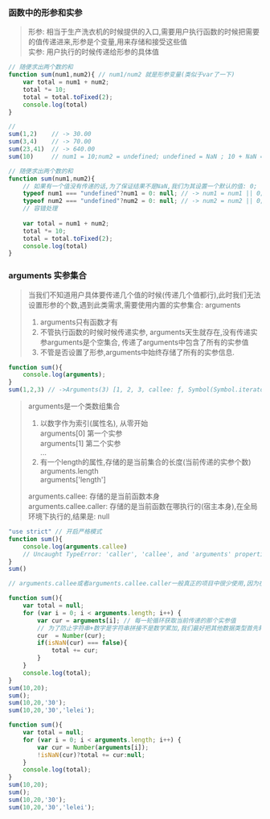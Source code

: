 ### 函数中的形参和实参

> 形参: 相当于生产洗衣机的时候提供的入口,需要用户执行函数的时候把需要的值传递进来,形参是个变量,用来存储和接受这些值  
> 实参: 用户执行的时候传递给形参的具体值  

```javascript
// 随便求出两个数的和
function sum(num1,num2){ // num1/num2 就是形参变量(类似于var了一下)
    var total = num1 + num2;
    total *= 10;
    total = total.toFixed(2);
    console.log(total)
}

// 
sum(1,2)    // -> 30.00
sum(3,4)    // -> 70.00
sum(23,41)  // -> 640.00
sum(10)     // num1 = 10;num2 = undefined; undefined = NaN ; 10 + NaN = NaN;
```
```javascript
// 随便求出两个数的和
function sum(num1,num2){
    // 如果有一个值没有传递的话,为了保证结果不是NaN,我们为其设置一个默认的值: 0;
    typeof num1 === "undefined"?num1 = 0: null; // -> num1 = num1 || 0;
    typeof num2 === "undefined"?num2 = 0: null; // -> num2 = num2 || 0;
    // 容错处理
    
    var total = num1 + num2;
    total *= 10;
    total = total.toFixed(2);
    console.log(total)
}

```

### arguments 实参集合
> 当我们不知道用户具体要传递几个值的时候(传递几个值都行),此时我们无法设置形参的个数,遇到此类需求,需要使用内置的实参集合: arguments  
> 1. arguments只有函数才有  
> 2. 不管执行函数的时候时候传递实参, arguments天生就存在,没有传递实参arguments是个空集合, 传递了arguments中包含了所有的实参值  
> 3. 不管是否设置了形参,arguments中始终存储了所有的实参信息.

```javascript
function sum(){
    console.log(arguments);
}
sum(1,2,3) // ->Arguments(3) [1, 2, 3, callee: ƒ, Symbol(Symbol.iterator): ƒ]
```
> arguments是一个类数组集合
> 1. 以数字作为索引(属性名), 从零开始  
> arguments[0] 第一个实参  
> arguments[1] 第二个实参  
> ...  
> 2. 有一个length的属性,存储的是当前集合的长度(当前传递的实参个数)  
> arguments.length  
> arguments['length']  
>  
> arguments.callee: 存储的是当前函数本身  
> arguments.callee.caller: 存储的是当前函数在哪执行的(宿主本身),在全局环境下执行的,结果是: null

```javascript
"use strict" // 开启严格模式
function sum(){
	console.log(arguments.callee)
	// Uncaught TypeError: 'caller', 'callee', and 'arguments' properties may not be accessed on strict mode functions or the arguments objects for calls to them
}
sum()

// arguments.callee或者arguments.callee.caller一般真正的项目中很少使用,因为在js严格模式下,或报错
```
```javascript
function sum(){
	var total = null;	
	for (var i = 0; i < arguments.length; i++) {
		var cur = arguments[i]; // 每一轮循环获取当前传递的那个实参值
		// 为了防止字符串+数字是字符串拼接不是数学累加,我们最好把其他数据类型首先转换为number类型
		cur  = Number(cur);
		if(isNaN(cur) === false){
			total += cur;
		}
	}
	console.log(total);
}
sum(10,20);
sum();
sum(10,20,'30');
sum(10,20,'30','lelei');
```
```javascript
function sum(){
	var total = null;	
	for (var i = 0; i < arguments.length; i++) {
		var cur = Number(arguments[i]);
		!isNaN(cur)?total += cur:null;
	}
	console.log(total);
}
sum(10,20);
sum();
sum(10,20,'30');
sum(10,20,'30','lelei');
```

